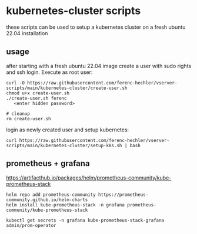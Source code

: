 # kubernetes-cluster scripts

these scripts can be used to setup a kubernetes cluster on a fresh ubuntu 22.04 installation

## usage

after starting with a fresh ubuntu 22.04 image create a user with sudo rights and ssh login.
Execute as root user:

```
curl -O https://raw.githubusercontent.com/ferenc-hechler/vserver-scripts/main/kubernetes-cluster/create-user.sh
chmod u+x create-user.sh
./create-user.sh ferenc
   <enter hidden password>

# cleanup
rm create-user.sh
```

login as newly created user and setup kubernetes:

```
curl https://raw.githubusercontent.com/ferenc-hechler/vserver-scripts/main/kubernetes-cluster/setup-k8s.sh | bash
```


## prometheus + grafana

https://artifacthub.io/packages/helm/prometheus-community/kube-prometheus-stack

```
helm repo add prometheus-community https://prometheus-community.github.io/helm-charts
helm install kube-prometheus-stack -n grafana prometheus-community/kube-prometheus-stack

kubectl get secrets -n grafana kube-prometheus-stack-grafana
admin/prom-operator
```



